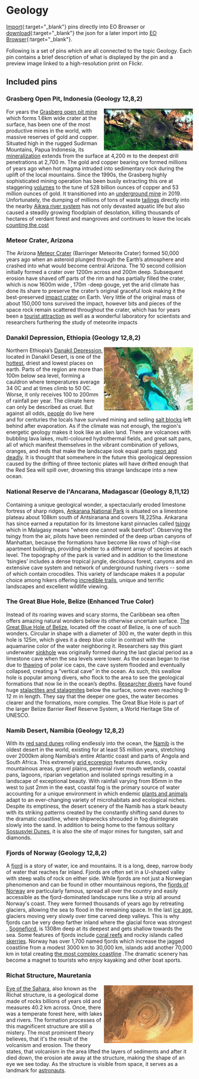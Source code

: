 # Geology

[Import](https://apps.sentinel-hub.com/eo-browser/?sharedPinsListId=dc05bd69-491f-4fd0-8c5d-e54d25f8a5d3){:target="_blank"} pins directly into EO Browser or [download](Geology.json){:target="_blank"} the json for a later import into [EO Browser](https://apps.sentinel-hub.com/eo-browser/?zoom=10&lat=41.9&lng=12.5&themeId=DEFAULT-THEME){:target="_blank"}.

Following is a set of pins which are all connected to the topic Geology. Each pin contains a brief description of what is displayed by the pin and a preview image linked to a high-resolution print on Flickr.

## Included pins 

### Grasberg Open Pit, Indonesia (Geology 12,8,2)

[<img src="fig/Grasbergs_Open_Pit_thumbnail.jpg" align="right" width="240">](https://www.flickr.com/photos/sentinelhub/49657209443/in/dateposted/)For years the [Grasberg open pit mine](https://courses.lumenlearning.com/geology/chapter/reading-open-pit-mining/)  which forms 1.6km wide crater at the surface, has been one of the most productive mines in the world, with massive reserves of gold and copper. Situated high in the rugged Sudirman Mountains, Papua Indonesia, its [mineralization](https://www.sciencedirect.com/science/article/abs/pii/037567429490023X) extends from the surface at 4,200 m to the deepest drill penetrations at 2,700 m. The gold and copper bearing ore formed millions of years ago when hot magma intruded into sedimentary rock during the uplift of the local mountains.  Since the 1990s, the Grasberg highly sophisticated mining operation  has been busily extracting this ore at staggering [volumes](https://www.mining-technology.com/projects/grasbergopenpit/)  to the tune of  528 billion ounces of copper and 53 million ounces of gold.  It transitioned into an [underground mine](https://www.nsenergybusiness.com/projects/grasberg-block-cave-underground-mine/) in 2019. Unfortunately, the dumping of millions of tons of waste [tailings](https://www.tailings.info/basics/tailings.htm) directly into the nearby [Ajkwa river system](https://earthworks.org/stories/ajkwa-estuary/) has not only devasted aquatic life but also caused a steadily growing floodplain of desolation, killing thousands of hectares of verdant forest and mangroves and continues to leave the locals [counting the cost](https://theinsiderstories.com/indonesia-will-summon-freeport-on-environmental-damage/)

### Meteor Crater, Arizona

The Arizona [Meteor Crater](https://www.meteorite.com/meteor-crater/) (Barringer Meteorite Crater) formed 50,000 years ago when an asteroid plunged through the Earth’s atmosphere and crashed into what would become central Arizona. The 10 second collision initially formed a crater over 1200m across and 200m deep. Subsequent erosion have shaved off parts of the rim and has partially filled the crater, which is now 1600m wide , 170m -deep gouge, yet the arid climate has done its share to preserve the crater’s original graceful look making it the best-preserved [impact crater](https://en.wikipedia.org/wiki/Impact_crater#:~:text=An%20impact%20crater%20is%20an,impact%20of%20a%20smaller%20body.) on Earth. Very little of the original mass of about 150,000 tons survived the impact, however bits and pieces of the space rock remain scattered throughout the crater, which has for years been a [tourist attraction](https://meteorcrater.com/) as well as a wonderful laboratory for scientists and researchers furthering the study of meteorite impacts

### Danakil Depression, Ethiopia (Geology 12,8,2)

[<img src="fig/Denakil_Depression_thumbnail.jpg" align="right" width="240">](https://www.flickr.com/photos/sentinelhub/50082066913/in/dateposted/)Northern Ethiopia’s [Danakil Depression](https://earthobservatory.nasa.gov/images/84239/curiosities-of-the-danakil-depression), located in Danakil Desert, is one of the [hottest](https://www.autoeurope.co.uk/travel-blog/the-worlds-coldest-and-warmest-places/), driest and lowest places on earth. Parts of the region are more than 100m below sea level, forming a cauldron where temperatures average 34 0C and at times climb to 50 0C. Worse, it only receives 100 to 200mm of rainfall per year. The climate here can only be described as cruel. But against all odds, [people](http://www.bbc.com/earth/story/20160614-the-people-and-creatures-living-in-earths-hottest-place) do live here and for centuries the locals have survived mining and selling [salt blocks](https://www.fairplanet.org/story/the-hottest-place-on-earth-the-salt-mines-of-danakil-depression/) left behind after evaporation. As if the climate was not enough, the region's energetic geology makes it look like an alien land. There are volcanoes with bubbling lava lakes, multi-coloured hydrothermal fields, and great salt pans, all of which manifest themselves in the vibrant combination of yellows, oranges, and reds that make the landscape look equal parts [neon and deadly](https://www.bbc.com/future/article/20170803-in-earths-hottest-place-life-has-been-found-in-pure-acid). It is thought that somewhere in the future this geological depression caused by the drifting of three tectonic plates will have drifted enough that the Red Sea will spill over, drowning this strange landscape into a new ocean. 

### National Reserve de l'Ancarana, Madagascar (Geology 8,11,12)

Containing a unique geological wonder, a spectacularly eroded limestone fortress of sharp ridges, [Ankarana National Park](https://www.madacamp.com/Ankarana_National_Park) is situated on a limestone plateau about 108km south of Antsiranana and covers 18,225ha. Ankarana has since earned a reputation for its limestone karst pinnacles called [tsingy](https://madagascar-tourisme.com/en/what-to-do/fauna-and-flora/tsingy/)  which  in Malagasy means "where one cannot walk barefoot”. Observing the tsingy from the air, pilots have been reminded of the deep urban canyons of Manhattan, because the formations have become like rows of high-rise apartment buildings, providing shelter to a different array of species at each level. The topography of the park is varied and in addition to the limestone ‘tsingies’ includes a dense tropical jungle, deciduous forest, canyons and an extensive cave system and network of underground rushing rivers -- some of which contain crocodiles. This variety of landscape makes it a popular choice among hikers offering [incredible trails](https://www.naturalworldsafaris.com/africa/madagascar/ankarana-national-park), unique and terrific landscapes and excellent wildlife viewing.

### The Great Blue Hole, Belize (Enhanced True Color)

Instead of its roaring waves and scary storms, the Caribbean sea often offers amazing natural wonders below its otherwise uncertain surface. [The Great Blue Hole of Belize](https://www.marineinsight.com/environment/what-is-the-great-blue-hole-of-belize/), located off the coast of Belize, is one of such wonders. Circular in shape with a diameter of 300 m, the water depth in this hole is 125m, which gives it a deep blue color in contrast with the aquamarine color of the water neighboring it. 
Researchers say this giant underwater [sinkhole](https://www.usgs.gov/special-topic/water-science-school/science/sinkholes?qt-science_center_objects=0#qt-science_center_objects) was originally formed during the last glacial period as a limestone cave when the sea levels were lower. As the ocean began to rise due to [thawing](https://www.nationalgeographic.com/environment/global-warming/big-thaw/) of polar ice caps, the cave system flooded and eventually collapsed, creating a “vertical cave” in the ocean. As such, this swallow hole is popular among divers, who flock to the area to see the geological formations that now lie in the ocean’s depths.
[Researcher divers](https://geographical.co.uk/people/explorers/item/3132-explore-belize-blue-hole) have found huge [stalactites and stalagmites](https://oceanexplorer.noaa.gov/facts/stalactite.html) below the surface, some even reaching 9-12 m in length.  They say that the deeper one goes, the water becomes clearer and the formations, more complex. The Great Blue Hole is part of the larger Belize Barrier Reef Reserve System, a World Heritage Site of UNESCO.

### Namib Desert, Namibia (Geology 12,8,2)

With its [red sand dunes](https://www.earthmagazine.org/article/travels-geology-desert-geology-namibia-writer-and-her-father-explore-otherworldly-dunes) rolling endlessly into the ocean, the [Namib](https://www.rovos.com/the-namib-desert) is the oldest desert in the world, existing for at least 55 million years, stretching over 2000km along Namibia‘s entire Atlantic coast and parts of Angola and South Africa. This extremely [arid ecoregion](https://www.worldwildlife.org/ecoregions/at1315) features dunes, rocky mountainous areas, gravel plains, perennial river mouth wetlands, coastal pans, lagoons, riparian vegetation and isolated springs resulting in a landscape of exceptional beauty. With rainfall varying from 85mm in the west to just 2mm in the east, coastal fog is the primary source of water accounting for a unique environment in which endemic [plants and animals](https://www.britannica.com/place/Namib#ref37004) adapt to an ever-changing variety of microhabitats and ecological niches. Despite its emptiness, the desert scenery of the Namib has a stark beauty with its striking patterns created by the constantly shifting sand dunes to the dramatic coastline, where shipwrecks shrouded in fog disintegrate slowly into the sand. In addition to being home to the famous solitary [Sossusvlei Dunes](https://www.sossusvlei.org/about/), it is also the site of major mines for tungsten, salt and diamonds.

### Fjords of Norway (Geology 12,8,2)

A [fjord](https://www.visitflam.com/editorial-content/everything-you-should-know-about-the-fjords-of-norway/?referrer=4464&gclid=Cj0KCQjw6ar4BRDnARIsAITGzlAyf5HypXDOQeJ4RTYb1M0hft5j1lpMTFV0qZcktbYwBuaVyK2iYe0aAvi1EALw_wcB) is a story of water, ice and mountains. It is a long, deep, narrow body of water that reaches far inland. Fjords are often set in a U-shaped valley with steep walls of rock on either side. While fjords are not just a Norwegian phenomenon and can be found in other mountainous regions, the [fjords of Norway](https://en.wikivoyage.org/wiki/Fjords_of_Norway) are particularly famous, spread all over the country and easily accessible as the fjord-dominated landscape runs like a strip all around Norway's coast. They were formed thousands of years ago by retreating glaciers, allowing the sea to flood in the remaining space. In the last [ice age](https://en.wikipedia.org/wiki/Ice_age), glaciers moving  very slowly over time carved deep valleys. This is why fjords can be very deep farther inland where the glacial force was strongest , [Sognefjord](https://www.visitflam.com/activities/fjord-cruise-sognefjord/), is 1308m deep at its deepest and gets shallow towards the sea. Some features of fjords include [coral reefs](https://marinelab.fsu.edu/labs/brooke/research/deep-sea-corals/norwegian-fjords/) and rocky islands called [skerries](https://en.wiktionary.org/wiki/skerry). Norway has over 1,700 named fjords which increase the jagged coastline from a modest 3000 km to 30,000 km, islands add another 70,000 km  in total creating [the most complex coastline](https://www.google.com/maps/place/Norway/@66.134237,16.2021192,5z/data=!4m5!3m4!1s0x461268458f4de5bf:0xa1b03b9db864d02b!8m2!3d60.472024!4d8.468946) .The dramatic scenery has become a magnet to tourists who enjoy kayaking and other boat sports.

### Richat Structure, Mauretania

[<img src="fig/Richat_Structure_thumbnail.jpg" align="right" width="240">](https://www.flickr.com/photos/sentinelhub/49657367588/in/album-72157714991542468/)[Eye of the Sahara](http://geologyscience.com/gallery/eye-of-the-sahara-or-richat-structure/), also known as the Richat structure, is a geological dome made of rocks billions of years old and measures 40.2 km across. Once, there was a temperate forest here, with lakes and rivers. The formation processes of this magnificent structure are still a mistery. The most prominent theory believes, that it's the result of the volcanism and erosion. The theory states, that volcanism in the area lifted the layers of sediments and after it died down, the erosion ate away at the structure, making the shape of an eye we see today. As the structure is visible from space, it serves as a landmark for [astronauts](http://www.lovethesepics.com/2011/04/earths-bulls-eye-the-eye-of-africa-landmark-for-astronauts-14-pics/).
